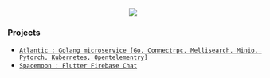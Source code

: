 <div align="center">
  <img src="https://skillicons.dev/icons?i=go,gcp,firebase,nothing,pytorch,nothing,solidjs,flutter,nothing,postgres,nothing,kubernetes,docker,githubactions,terraform,prometheus,grafana,nothing&perline=20">
</div>

### Projects

- [`Atlantic : Golang microservice [Go, Connectrpc, Mellisearch, Minio, Pytorch, Kubernetes, Opentelementry]`](https://github.com/CodeHariK/Atlantic)
- [`Spacemoon : Flutter Firebase Chat`](https://github.com/CodeHariK/SpaceMoon)
